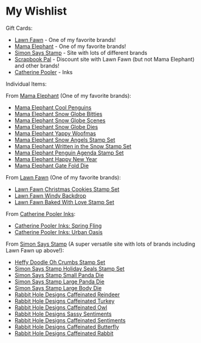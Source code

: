 # My Wishlist 
Gift Cards:
* [Lawn Fawn](http://www.lawnfawn.com) -  One of my favorite brands!
* [Mama Elephant](http://www.mamaelephant.com) - One of my favorite brands!
* [Simon Says Stamp](http://www.simonsaysstamp.com) - Site with lots of different brands
* [Scrapbook Pal](http://www.scrapbookpal.com) - Discount site with Lawn Fawn (but not Mama Elephant) and other brands!
* [Catherine Pooler](http://www.catherinepooler.com) - Inks

Individual Items:

From [Mama Elephant](http://mamaelephant.com/) (One of my favorite brands):
* [Mama Elephant Cool Penguins](https://mamaelephant.com/products/cool-penguins)
* [Mama Elephant Snow Globe Bitties](https://mamaelephant.com/collections/holidays/products/snow-globe-bitties)
* [Mama Elephant Snow Globe Scenes](https://mamaelephant.com/collections/holidays/products/snow-globe-scenes)
* [Mama Elephant Snow Globe Dies](https://mamaelephant.com/products/snow-globe-bitties-creative-cuts)
* [Mama Elephant Yappy Woofmas](https://mamaelephant.com/products/yappy-woofmas)
* [Mama Elephant Snow Angels Stamp Set](https://mamaelephant.com/products/snow-angels)
* [Mama Elephant Written in the Snow Stamp Set](https://mamaelephant.com/products/written-in-the-snow)
* [Mama Elephant Penguin Agenda Stamp Set](https://mamaelephant.com/products/little-penguin-agenda)
* [Mama Elephant Happy New Year](https://mamaelephant.com/products/happy-new-year-wishes)
* [Mama Elephant Gate Fold Die](https://mamaelephant.com/collections/stand-alone-cuts/products/gatefold-x-fence-creative-cuts)

From [Lawn Fawn](http://www.lawnfawn.com/) (One of my favorite brands):
* [Lawn Fawn Christmas Cookies Stamp Set](https://www.lawnfawn.com/collections/new-arrivals/products/how-you-bean-christmas-cookie-add-on)
* [Lawn Fawn Windy Backdrop](https://www.lawnfawn.com/products/stitched-windy-backdrop)
* [Lawn Fawn Baked With Love Stamp Set](https://www.lawnfawn.com/products/baked-with-love)

From [Catherine Pooler Inks](https://shop.catherinepooler.com/):
* [Catherine Pooler Inks: Spring Fling](https://shop.catherinepooler.com/collections/ink/products/party-collection-spring-fling-ink-pad-bundle)
* [Catherine Pooler Inks: Urban Oasis](https://shop.catherinepooler.com/collections/ink/products/spa-collection-urban-oasis-ink-pads-bundle-all-8-colors)

From [Simon Says Stamp](http://www.simonsaysstamp.com) (A super versatile site with lots of brands including Lawn Fawn up above!):
* [Heffy Doodle Oh Crumbs Stamp Set](https://www.simonsaysstamp.com/product?id=429302)
* [Simon Says Stamp Holiday Seals Stamp Set](https://www.simonsaysstamp.com/product?id=443714)
* [Simon Says Stamp Small Panda Die](https://www.simonsaysstamp.com/product?id=386587)
* [Simon Says Stamp Large Panda Die](https://www.simonsaysstamp.com/product?id=422972)
* [Simon Says Stamp Large Body Die](https://www.simonsaysstamp.com/product?id=422990)
* [Rabbit Hole Designs Caffeinated Reindeer](https://www.simonsaysstamp.com/product/The-Rabbit-Hole-Designs-CAFFEINATED-REINDEER-Clear-Stamps-TRH-32-trh32)
* [Rabbit Hole Designs Caffeinated Turkey](https://www.simonsaysstamp.com/product/The-Rabbit-Hole-Designs-CAFFEINATED-TURKEY-Clear-Stamps-TRH-31-trh31)
* [Rabbit Hole Designs Caffeinated Owl](https://www.simonsaysstamp.com/product/The-Rabbit-Hole-Designs-CAFFEINATED-OWL-Clear-Stamps-TRH-37-trh37)
* [Rabbit Hole Designs Sassy Sentiments](https://www.simonsaysstamp.com/product/The-Rabbit-Hole-Designs-SASSY-SENTIMENTS-Clear-Stamps-TRH-13-trh13)
* [Rabbit Hole Designs Caffeinated Sentiments](https://www.simonsaysstamp.com/product/The-Rabbit-Hole-Designs-PERFECTLY-BLENDED-Clear-Stamps-TRH-17-trh17)
* [Rabbit Hole Designs Caffeinated Butterfly](https://www.simonsaysstamp.com/product/The-Rabbit-Hole-Designs-CAFFEINATED-BUTTERFLY-Clear-Stamps-TRH-38-trh38)
* [Rabbit Hole Designs Caffeinated Rabbit](https://www.simonsaysstamp.com/product/The-Rabbit-Hole-Designs-CAFFEINATED-RABBIT-Clear-Stamps-TRH-15-trh15)
